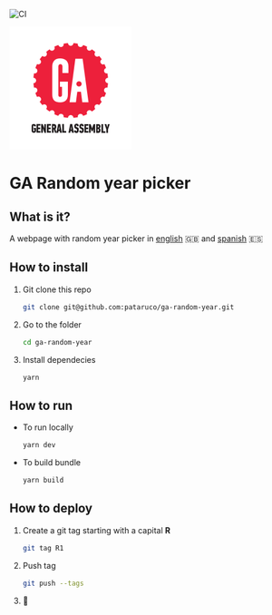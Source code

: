 ![CI](https://github.com/pataruco/ga-random-year/workflows/CI/badge.svg)

![GA Logo](./src/assets/ga.svg)

# GA Random year picker

## What is it?

A webpage with random year picker in [english](https://pataruco.github.io/ga-random-year) 🇬🇧 and [spanish](https://pataruco.github.io/ga-random-year/es) 🇪🇸

## How to install

1. Git clone this repo

   ```sh
   git clone git@github.com:pataruco/ga-random-year.git
   ```

2. Go to the folder

   ```sh
   cd ga-random-year
   ```

3. Install dependecies

   ```sh
   yarn
   ```

## How to run

- To run locally
  ```sh
  yarn dev
  ```
- To build bundle
  ```sh
  yarn build
  ```

## How to deploy

1. Create a git tag starting with a capital **R**

   ```sh
   git tag R1
   ```

2. Push tag

   ```sh
   git push --tags
   ```

3. 🚀
